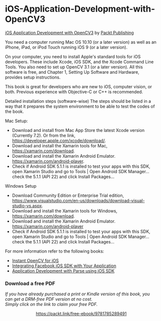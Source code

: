 # iOS-Application-Development-with-OpenCV3
[iOS Application Development with OpenCV3](https://www.packtpub.com/application-development/ios-application-development-opencv?utm_source=GitHub&utm_medium=repository&utm_campaign=9781785289491) by [Packt Publishing](https://www.packtpub.com/)

You need a computer running Mac OS 10.10 (or a later version) as well as an iPhone, iPad, or iPod Touch running iOS 9 (or a later version).

On your computer, you need to install Apple's standard tools for iOS developers. These include Xcode, iOS SDK, and the Xcode Command Line Tools. You also need to set up OpenCV 3.1 (or a later version). All this software is free, and Chapter 1, Setting Up Software and Hardware, provides setup instructions.

This book is great for developers who are new to iOS, computer vision, or both.
Previous experience with Objective-C or C++ is recommended.

Detailed installation steps (software-wise)
The steps should be listed in a way that it prepares the system environment to be able to test the codes of the book.

Mac Setup:
* Download and install from Mac App Store the latest Xcode version (Currently 7.2). Or from the link, https://developer.apple.com/xcode/download/.
* Download and install the Xamarin tools for Mac, https://xamarin.com/download.
* Download and install the Xamarin Android Emulator. https://xamarin.com/android-player.
* Check if Android SDK 5.1.1 is installed to test your apps with this SDK, open Xamarin Studio and go to Tools | Open Android SDK Manager… check the 5.1.1 (API 22) and click Install Packages…


Windows Setup
* Download Community Edition or Enterprise Trial edition, https://www.visualstudio.com/en-us/downloads/download-visual-studio-vs.aspx.
* Download and install the Xamarin tools for Windows, https://xamarin.com/download.
* Download and install the Xamarin Android Emulator. https://xamarin.com/android-player
* Check if Android SDK 5.1.1 is installed to test your apps with this SDK, open Xamarin Studio and go to Tools | Open Android SDK Manager… check the 5.1.1 (API 22) and click Install Packages…

For more information refer to the following books:
* [Instant OpenCV for iOS](https://www.packtpub.com/application-development/instant-opencv-ios?utm_source=GitHub&utm_medium=repository&utm_campaign=9781782163848)
* [Integrating Facebook iOS SDK with Your Application](https://www.packtpub.com/web-development/integrating-facebook-ios-sdk-your-application?utm_source=GitHub&utm_medium=repository&utm_campaign=9781782168430)
* [Application Development with Parse using iOS SDK](https://www.packtpub.com/application-development/application-development-parse-using-ios-sdk?utm_source=GitHub&utm_medium=repository&utm_campaign=9781783550333)
### Download a free PDF

 <i>If you have already purchased a print or Kindle version of this book, you can get a DRM-free PDF version at no cost.<br>Simply click on the link to claim your free PDF.</i>
<p align="center"> <a href="https://packt.link/free-ebook/9781785289491">https://packt.link/free-ebook/9781785289491 </a> </p>